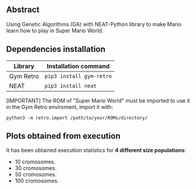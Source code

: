 ## Abstract
Using Genetic Algorithms (GA) with  NEAT-Python library to make Mario learn how to play in Super Mario World.

## Dependencies installation
 | Library | Installation command |
 | ---- | ---- |
 |Gym Retro | ```pip3 install gym-retro``` |
 |NEAT     | ```pip3 install neat``` |

[IMPORTANT] The ROM of "Super Mario World" must be imported to use it in the Gym Retro enviroment, import it with:

```python3 -m retro.import /path/to/your/ROMs/directory/```

## Plots obtained from execution
It has been obtained execution statistics for **4 different size populations**:

 - 10 cromosomes.
 - 30 cromosomes.
 - 50 cromosomes.
 - 100 cromosomes.
